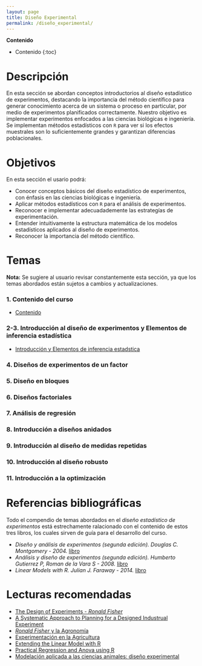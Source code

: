 ```yaml
---
layout: page
title: Diseño Experimental
permalink: /diseño_experimental/
---
```


**Contenido**

* Contenido
{:toc}

# Descripción

En esta sección se abordan conceptos introductorios al diseño estadístico de experimentos, destacando la importancia del método científico para generar conocimiento acerca de un sistema o proceso en particular, por medio de experimentos planificados correctamente. Nuestro objetivo es implementar experimentos enfocados a las ciencias biológicas e ingeniería. Se implementan métodos estadísticos con `R` para ver si los efectos muestrales son lo suficientemente grandes y garantizan diferencias poblacionales.

# Objetivos

En esta sección el usario podrá:

  + Conocer conceptos básicos del diseño estadístico de experimentos, con énfasis en las ciencias biológicas e ingeniería.
  + Aplicar métodos estadísticos con `R` para el análisis de experimentos.
  + Reconocer e implementar adecuadademente las estrategías de experimentación.
  + Entender intuitivamente la estructura matemática de los modelos estadísticos aplicados al diseño de experimentos. 
  + Reconocer la importancia del método científico. 

# Temas

**Nota:** Se sugiere al usuario revisar constantemente esta sección, ya que los temas abordados están sujetos a cambios y actualizaciones.

### 1. Contenido del curso

- [Contenido](/guias_experimentos/Contenido_Inferencial.pdf)

### 2-3. Introducción al diseño de experimentos y Elementos de inferencia estadística

- [Introducción y Elementos de inferencia estadstica](/guias_experimentos/1_Introduccion.html)

### 4. Diseños de experimentos de un factor

### 5. Diseño en bloques

### 6. Diseños factoriales

### 7. Análisis de regresión
  
### 8. Introducción a diseños anidados

### 9. Introducción al diseño de medidas repetidas

### 10. Introducción al diseño robusto

### 11. Introducción a la optimización

# Referencias bibliográficas

Todo el compendio de temas abordados en el _diseño estadístico de experimentos_ está estrechamente ralacionado con el contenido de estos tres libros, los cuales sirven de guía para el desarrollo del curso.

- _Diseño y análisis de experimentos (segunda edición). Douglas C. Montgomery - 2004._ [libro](https://wwwyyy.files.wordpress.com/2013/02/disec3b1o-de-experimentosmontgomery.pdf)
- _Análisis y diseño de experimentos (segunda edición). Humberto Gutierrez P, Roman de la Vara S - 2008._ [libro](http://biblioteca.soymercadologo.com/wp-content/uploads/2016/05/An%C3%A1lisis-y-Dise%C3%B1o-de-Experimentos-2ed-Guti%C3%A9rrez-Pulido.pdf)
- _Linear Models with R. Julian J. Faraway - 2014._ [libro](http://www.utstat.toronto.edu/~brunner/books/LinearModelsWithR.pdf)

# Lecturas recomendadas

- [The Design of Experiments - *Ronald Fisher*](http://www.phil.vt.edu/dmayo/PhilStatistics/b%20Fisher%20design%20of%20experiments.pdf)
- [A Systematic Approach to Planning for a Designed Industrual Experiment](https://labscn-unalmed.github.io/metodos-estadisticos/docs/ASystematicApproachtoPlanningforaDesignedIndustrualExperiment.pdf)
- [*Ronald Fisher* y la Agronomía](http://www.redalyc.org/pdf/610/61003001.pdf)
- [Experimentación en la Agricultura](https://www.researchgate.net/publication/280558890_Experimentacion_en_Agricultura)
- [Extending the Linear Model with R](https://englianhu.files.wordpress.com/2016/01/faraway-extending-the-linear-model-with-r-e28093-2006.pdf)
- [Practical Regression and Anova using R](https://cran.r-project.org/doc/contrib/Faraway-PRA.pdf)
- [Modelación aplicada a las ciencias animales: diseño experimental](http://aprendeenlinea.udea.edu.co/revistas/index.php/biogenesis/article/view/325966/20783263)
